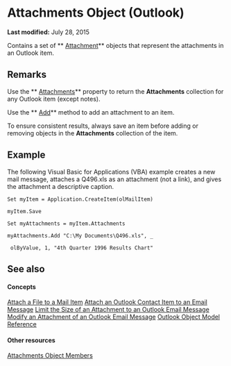 
# Attachments Object (Outlook)

 **Last modified:** July 28, 2015

Contains a set of  ** [Attachment](3e11582b-ac90-0948-bc37-506570bb287b.md)** objects that represent the attachments in an Outlook item.

## Remarks

Use the  ** [Attachments](2843bef3-2ace-1cc0-1f15-c3fb776c3bf9.md)** property to return the **Attachments** collection for any Outlook item (except notes).

Use the  ** [Add](e11980fd-e1fc-a0c3-cdd0-0e598988d3c2.md)** method to add an attachment to an item.

To ensure consistent results, always save an item before adding or removing objects in the  **Attachments** collection of the item.


## Example

The following Visual Basic for Applications (VBA) example creates a new mail message, attaches a Q496.xls as an attachment (not a link), and gives the attachment a descriptive caption.


```
Set myItem = Application.CreateItem(olMailItem) 
 
myItem.Save 
 
Set myAttachments = myItem.Attachments 
 
myAttachments.Add "C:\My Documents\Q496.xls", _ 
 
 olByValue, 1, "4th Quarter 1996 Results Chart"
```


## See also


#### Concepts


 [Attach a File to a Mail Item](1d94629b-e713-92cb-32de-c8910612e861.md)
 [Attach an Outlook Contact Item to an Email Message](ae5240ad-dc3e-4499-8fd0-d8c2d90aa9ba.md)
 [Limit the Size of an Attachment to an Outlook Email Message](9a240e17-f715-482c-9a8b-c6be1144e15a.md)
 [Modify an Attachment of an Outlook Email Message](f5dac09a-272b-49d6-bf1e-82c3981260ed.md)
 [Outlook Object Model Reference](73221b13-d8d8-99b8-3394-b95dbbfd5ddc.md)
#### Other resources


 [Attachments Object Members](cfdc1209-1b17-9b6c-122c-c07122d3aae1.md)
